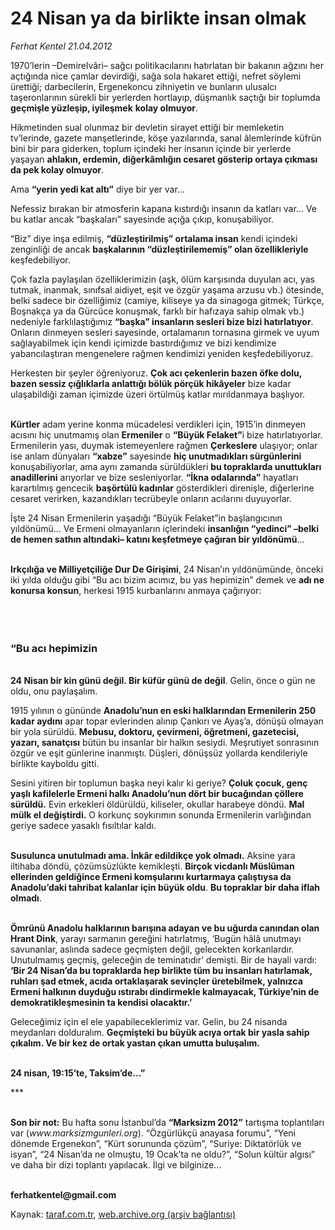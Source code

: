 # 24 Nisan ya da birlikte insan olmak

*Ferhat Kentel 21.04.2012*

<div class="yazi"><p>1970’lerin –Demirelvâri– sağcı politikacılarını hatırlatan bir bakanın ağzını her açtığında nice çamlar devirdiği, sağa sola hakaret ettiği, nefret söylemi ürettiği; darbecilerin, Ergenekoncu zihniyetin ve bunların ulusalcı taşeronlarının sürekli bir yerlerden hortlayıp, düşmanlık saçtığı bir toplumda <b>geçmişle yüzleşip, iyileşmek</b> <b>kolay olmuyor</b>. </p>
<p>Hikmetinden sual olunmaz bir devletin sirayet ettiği bir memleketin tv’lerinde, gazete manşetlerinde, köşe yazılarında, sanal âlemlerinde küfrün bini bir para giderken, toplum içindeki her insanın içinde bir yerlerde yaşayan <b>ahlakın, erdemin, diğerkâmlığın cesaret gösterip ortaya çıkması</b> <b>da pek kolay olmuyor</b>.</p>
<p>Ama <b>“yerin yedi kat altı”</b> diye bir yer var...</p>
<p>Nefessiz bırakan bir atmosferin kapana kıstırdığı insanın da katları var... Ve bu katlar ancak “başkaları” sayesinde açığa çıkıp, konuşabiliyor. </p>
<p>“Biz” diye inşa edilmiş, <b>“düzleştirilmiş” ortalama insan</b> kendi içindeki zenginliği de ancak <b>başkalarının “düzleştirilememiş” olan özellikleriyle</b> keşfedebiliyor. </p>
<p>Çok fazla paylaşılan özelliklerimizin (aşk, ölüm karşısında duyulan acı, yas tutmak, inanmak, sınıfsal aidiyet, eşit ve özgür yaşama arzusu vb.) ötesinde, belki sadece bir özelliğimiz (camiye, kiliseye ya da sinagoga gitmek; Türkçe, Boşnakça ya da Gürcüce konuşmak, farklı bir hafızaya sahip olmak vb.) nedeniyle farklılaştığımız <b>“başka” insanların sesleri bize bizi hatırlatıyor</b>. Onların dinmeyen sesleri sayesinde, ortalamanın tornasına girmek ve uyum sağlayabilmek için kendi içimizde bastırdığımız ve bizi kendimize yabancılaştıran mengenelere rağmen kendimizi yeniden keşfedebiliyoruz.</p>
<p>Herkesten bir şeyler öğreniyoruz. <b>Çok acı çekenlerin bazen öfke dolu, bazen sessiz çığlıklarla anlattığı bölük pörçük hikâyeler</b> bize kadar ulaşabildiği zaman içimizde üzeri örtülmüş katlar mırıldanmaya başlıyor.</p>
<p><b><br/>Kürtler</b> adam yerine konma mücadelesi verdikleri için, 1915’in dinmeyen acısını hiç unutmamış olan <b>Ermeniler</b> o <b>“Büyük Felaket”</b>i bize hatırlatıyorlar. Ermenilerin yası, duymak istemeyenlere rağmen <b>Çerkeslere</b> ulaşıyor; onlar ise anlam dünyaları <b>“xabze”</b> sayesinde <b>hiç unutmadıkları sürgünlerini </b>konuşabiliyorlar, ama aynı zamanda sürüldükleri <b>bu topraklarda unuttukları anadillerini</b> arıyorlar ve bize sesleniyorlar. <b>“İkna odalarında”</b> hayatları karartılmış gencecik <b>başörtülü kadınlar</b> gösterdikleri direnişle, diğerlerine cesaret verirken, kazandıkları tecrübeyle onların acılarını duyuyorlar.</p>
<p>İşte 24 Nisan Ermenilerin yaşadığı “Büyük Felaket”in başlangıcının yıldönümü... Ve Ermeni olmayanların içlerindeki <b>insanlığın “yedinci” –belki de hemen sathın altındaki– katını keşfetmeye çağıran bir yıldönümü</b>...</p>
<p><b><br/>Irkçılığa ve Milliyetçiliğe Dur De Girişimi</b>, 24 Nisan’ın yıldönümünde, önceki iki yılda olduğu gibi “Bu acı bizim acımız, bu yas hepimizin”<i> </i>demek ve <b>adı ne konursa konsun</b>, herkesi 1915 kurbanlarını anmaya çağırıyor:</p>
<p><b> </b></p>
<h3><br/>“Bu acı hepimizin</h3>
<p><b><br/>24 Nisan bir kin günü değil. Bir küfür günü de değil</b>. Gelin, önce o gün ne oldu, onu paylaşalım.</p>
<p>1915 yılının o gününde <b>Anadolu’nun en eski halklarından Ermenilerin 250 kadar aydını</b> apar topar evlerinden alınıp Çankırı ve Ayaş’a, dönüşü olmayan bir yola sürüldü. <b>Mebusu, doktoru, çevirmeni, öğretmeni, gazetecisi, yazarı, sanatçısı</b> bütün bu insanlar bir halkın sesiydi. Meşrutiyet sonrasının özgür ve eşit günlerine inanmıştı. Düşleri, dönüşsüz yollarda kendileriyle birlikte kayboldu gitti.</p>
<p>Sesini yitiren bir toplumun başka neyi kalır ki geriye? <b>Çoluk çocuk, genç yaşlı kafilelerle Ermeni halkı Anadolu’nun dört bir bucağından çöllere sürüldü.</b> Evin erkekleri öldürüldü, kiliseler, okullar harabeye döndü. <b>Mal mülk el değiştirdi.</b> O korkunç soykırımın sonunda Ermenilerin varlığından geriye sadece yasaklı fısıltılar kaldı.</p>
<p><b><br/>Susulunca unutulmadı ama. İnkâr edildikçe yok olmadı.</b> Aksine yara iltihaba döndü, çözümsüzlükte kemikleşti. <b>Birçok vicdanlı Müslüman ellerinden geldiğince Ermeni komşularını kurtarmaya çalıştıysa da Anadolu’daki tahribat kalanlar için büyük oldu</b>. <b>Bu topraklar bir daha iflah olmadı</b>.</p>
<p><b><br/>Ömrünü Anadolu halklarının barışına adayan ve bu uğurda canından olan Hrant Dink</b>, yarayı sarmanın gereğini hatırlatmış, ‘Bugün hâlâ unutmayı savunanlar, aslında sadece geçmişten değil, gelecekten korkanlardır. Unutulmamış geçmiş, geleceğin de teminatıdır’ demişti. Bir de hayali vardı: <b>‘Bir 24 Nisan’da bu topraklarda hep birlikte tüm bu insanları hatırlamak, ruhları şad etmek, acıda ortaklaşarak sevinçler üretebilmek, yalnızca Ermeni halkının duyduğu ıstırabı dindirmekle kalmayacak, Türkiye’nin de demokratikleşmesinin ta kendisi olacaktır.’</b></p>
<p>Geleceğimiz için el ele yapabileceklerimiz var. Gelin, bu 24 nisanda meydanları dolduralım. <b>Geçmişteki bu büyük acıya ortak bir yasla sahip çıkalım. Ve bir kez de ortak yastan çıkan umutta buluşalım.</b></p>
<p><b><br/>24 nisan, 19:15’te, Taksim’de...”</b></p>
<p>***</p>
<p><b><br/>Son bir not:</b> Bu hafta sonu İstanbul’da <b>“Marksizm 2012”</b> tartışma toplantıları var (<i>www.marksizmgunleri.org</i>). “Özgürlükçü anayasa forumu”, “Yeni dönemde Ergenekon”, “Kürt sorununda çözüm”, “Suriye: Diktatörlük ve isyan”, “24 Nisan’da ne olmuştu, 19 Ocak’ta ne oldu?”, “Solun kültür algısı” ve daha bir dizi toplantı yapılacak. İlgi ve bilginize...</p>
<p><b><br/>ferhatkentel@gmail.com</b></p>
</div>

Kaynak: [taraf.com.tr](http://www.taraf.com.tr/ferhat-kentel/makale-24-nisan-ya-da-birlikte-insan-olmak.htm), [web.archive.org (arşiv bağlantısı)](http://web.archive.org/web/20130913103548/http://www.taraf.com.tr/ferhat-kentel/makale-24-nisan-ya-da-birlikte-insan-olmak.htm)
